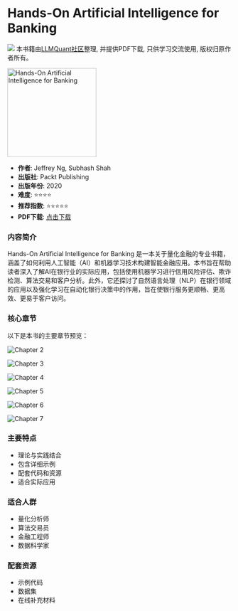 # Hands-On Artificial Intelligence for Banking

![](https://fastly.jsdelivr.net/gh/bucketio/img3@main/2024/09/04/1725464231869-e0b2f27-2a0f-4270-bf6c-31ddc350426a.gif)
本书籍由[LLMQuant社区](https://llmquant.com/)整理, 并提供PDF下载, 只供学习交流使用, 版权归原作者所有。

<img src="1.png" alt="Hands-On Artificial Intelligence for Banking" width="200"/>

- **作者**: Jeffrey Ng, Subhash Shah
- **出版社**: Packt Publishing
- **出版年份**: 2020
- **难度**: ⭐⭐⭐⭐
- **推荐指数**: ⭐⭐⭐⭐⭐
- **PDF下载**: [点击下载](https://asset.quant-wiki.com/pdf/Hands-On%20Artificial%20Intelligence%20for%20Banking.pdf)

### 内容简介

Hands-On Artificial Intelligence for Banking 是一本关于量化金融的专业书籍，涵盖了如何利用人工智能（AI）和机器学习技术构建智能金融应用。本书旨在帮助读者深入了解AI在银行业的实际应用，包括使用机器学习进行信用风险评估、欺诈检测、算法交易和客户分析。此外，它还探讨了自然语言处理（NLP）在银行领域的应用以及强化学习在自动化银行决策中的作用，旨在使银行服务更顺畅、更高效、更易于客户访问。

### 核心章节

以下是本书的主要章节预览：

![Chapter 2](2.png)

![Chapter 3](3.png)

![Chapter 4](4.png)

![Chapter 5](5.png)

![Chapter 6](6.png)

![Chapter 7](7.png)

### 主要特点

- 理论与实践结合
- 包含详细示例
- 配套代码和资源
- 适合实际应用

### 适合人群

- 量化分析师
- 算法交易员
- 金融工程师
- 数据科学家

### 配套资源

- 示例代码
- 数据集
- 在线补充材料